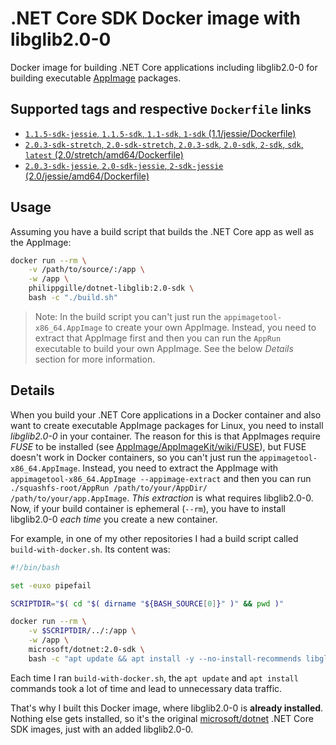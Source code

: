 **.NET Core SDK** Docker image with **libglib2.0-0**
====================================================

Docker image for building .NET Core applications including libglib2.0-0 for building executable [AppImage](https://appimage.org/) packages.

Supported tags and respective `Dockerfile` links
------------------------------------------------

- [`1.1.5-sdk-jessie`, `1.1.5-sdk`, `1.1-sdk`, `1-sdk` (1.1/jessie/Dockerfile)](https://github.com/philippgille/docker-dotnet-libglib/blob/master/1.1/jessie/Dockerfile)
- [`2.0.3-sdk-stretch`, `2.0-sdk-stretch`, `2.0.3-sdk`, `2.0-sdk`, `2-sdk`, `sdk`, `latest` (2.0/stretch/amd64/Dockerfile)](https://github.com/philippgille/docker-dotnet-libglib/blob/master/2.0/stretch/amd64/Dockerfile)
- [`2.0.3-sdk-jessie`, `2.0-sdk-jessie`, `2-sdk-jessie` (2.0/jessie/amd64/Dockerfile)](https://github.com/philippgille/docker-dotnet-libglib/blob/master/2.0/jessie/amd64/Dockerfile)

Usage
-----

Assuming you have a build script that builds the .NET Core app as well as the AppImage:

```bash
docker run --rm \
    -v /path/to/source/:/app \
    -w /app \
    philippgille/dotnet-libglib:2.0-sdk \
    bash -c "./build.sh"
```

> Note: In the build script you can't just run the `appimagetool-x86_64.AppImage` to create your own AppImage. Instead, you need to extract that AppImage first and then you can run the `AppRun` executable to build your own AppImage. See the below *Details* section for more information.

Details
-------

When you build your .NET Core applications in a Docker container and also want to create executable AppImage packages for Linux, you need to install *libglib2.0-0* in your container. The reason for this is that AppImages require *FUSE* to be installed (see [AppImage/AppImageKit/wiki/FUSE](https://github.com/AppImage/AppImageKit/wiki/FUSE)), but FUSE doesn't work in Docker containers, so you can't just run the `appimagetool-x86_64.AppImage`. Instead, you need to extract the AppImage with `appimagetool-x86_64.AppImage --appimage-extract` and then you can run `./squashfs-root/AppRun /path/to/your/AppDir/ /path/to/your/app.AppImage`. *This extraction* is what requires libglib2.0-0. Now, if your build container is ephemeral (`--rm`), you have to install libglib2.0-0 *each time* you create a new container.

For example, in one of my other repositories I had a build script called `build-with-docker.sh`. Its content was:

```bash
#!/bin/bash

set -euxo pipefail

SCRIPTDIR="$( cd "$( dirname "${BASH_SOURCE[0]}" )" && pwd )"

docker run --rm \
    -v $SCRIPTDIR/../:/app \
    -w /app \
    microsoft/dotnet:2.0-sdk \
    bash -c "apt update && apt install -y --no-install-recommends libglib2.0-0 && ./scripts/build.sh"
```

Each time I ran `build-with-docker.sh`, the `apt update` and `apt install` commands took a lot of time and lead to unnecessary data traffic.

That's why I built this Docker image, where libglib2.0-0 is **already installed**. Nothing else gets installed, so it's the original [microsoft/dotnet](https://hub.docker.com/r/microsoft/dotnet/) .NET Core SDK images, just with an added libglib2.0-0.
